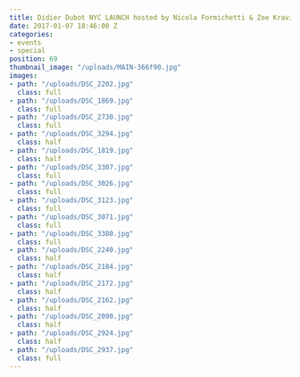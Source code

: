 ```yaml
---
title: Didier Dubot NYC LAUNCH hosted by Nicola Formichetti & Zoe Kravitz
date: 2017-01-07 18:46:00 Z
categories:
- events
- special
position: 69
thumbnail_image: "/uploads/MAIN-366f90.jpg"
images:
- path: "/uploads/DSC_2202.jpg"
  class: full
- path: "/uploads/DSC_1869.jpg"
  class: full
- path: "/uploads/DSC_2730.jpg"
  class: full
- path: "/uploads/DSC_3294.jpg"
  class: half
- path: "/uploads/DSC_1819.jpg"
  class: half
- path: "/uploads/DSC_3307.jpg"
  class: full
- path: "/uploads/DSC_3026.jpg"
  class: full
- path: "/uploads/DSC_3123.jpg"
  class: full
- path: "/uploads/DSC_3071.jpg"
  class: full
- path: "/uploads/DSC_3380.jpg"
  class: full
- path: "/uploads/DSC_2240.jpg"
  class: half
- path: "/uploads/DSC_2184.jpg"
  class: half
- path: "/uploads/DSC_2172.jpg"
  class: half
- path: "/uploads/DSC_2162.jpg"
  class: half
- path: "/uploads/DSC_2090.jpg"
  class: half
- path: "/uploads/DSC_2924.jpg"
  class: half
- path: "/uploads/DSC_2937.jpg"
  class: full
---
```


